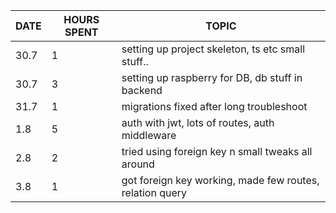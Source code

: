 | DATE | HOURS SPENT | TOPIC                                                    |
| ---- | ----------- | -------------------------------------------------------- |
| 30.7 | 1           | setting up project skeleton, ts etc small stuff..        |
| 30.7 | 3           | setting up raspberry for DB, db stuff in backend         |
| 31.7 | 1           | migrations fixed after long troubleshoot                 |
| 1.8  | 5           | auth with jwt, lots of routes, auth middleware           |
| 2.8  | 2           | tried using foreign key n small tweaks all around        |
| 3.8  | 1           | got foreign key working, made few routes, relation query |
